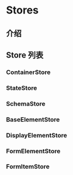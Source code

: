 # Stores

## 介绍

## Store 列表

### ContainerStore


### StateStore

### SchemaStore

### BaseElementStore

### DisplayElementStore

### FormElementStore

### FormItemStore


